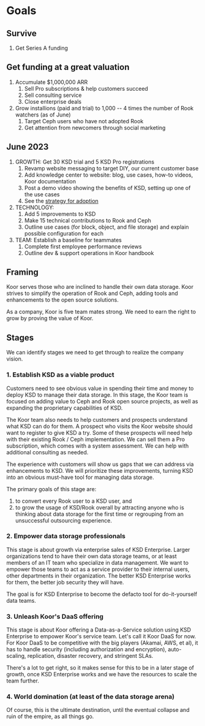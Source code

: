 # Goals

## Survive

1. Get Series A funding

## Get funding at a great valuation

1. Accumulate $1,000,000 ARR
   1. Sell Pro subscriptions & help customers succeed
   2. Sell consulting service
   3. Close enterprise deals
2. Grow installions (paid and trial) to 1,000 -- 4 times the number of Rook watchers (as of June)
   1. Target Ceph users who have not adopted Rook
   2. Get attention from newcomers through social marketing

## June 2023

1. GROWTH: Get 30 KSD trial and 5 KSD Pro registrations
   1. Revamp website messaging to target DIY, our current customer base
   2. Add knowledge center to website: blog, use cases, how-to videos, Koor documentation
   3. Post a demo video showing the benefits of KSD, setting up one of the use cases
   4. See the [strategy for adoption](./strategy-for-adoption)
2. TECHNOLOGY: 
   1. Add 5 improvements to KSD
   2. Make 15 technical contributions to Rook and Ceph
   3. Outline use cases (for block, object, and file storage) and explain possible configuration for each
3. TEAM: Establish a baseline for teammates
   1. Complete first employee performance reviews
   2. Outline dev & support operations in Koor handbook

## Framing

Koor serves those who are inclined to handle their own data storage. Koor strives to simplify the operation of Rook and Ceph, adding tools and enhancements to the open source solutions.

As a company, Koor is five team mates strong. We need to earn the right to grow by proving the value of Koor.

## Stages

We can identify stages we need to get through to realize the company vision.

### 1. Establish KSD as a viable product

Customers need to see obvious value in spending their time and money to deploy KSD to manage their data storage. In this stage, the Koor team is focused on adding value to Ceph and Rook open source projects, as well as expanding the proprietary capabilities of KSD.

The Koor team also needs to help customers and prospects understand what KSD can do for them. A prospect who visits the Koor website should want to register to give KSD a try. Some of these prospects will need help with their existing Rook / Ceph implementation. We can sell them a Pro subscription, which comes with a system assessment. We can help with additional consulting as needed.

The experience with customers will show us gaps that we can address via enhancements to KSD. We will prioritize these improvements, turning KSD into an obvious must-have tool for managing data storage.

The primary goals of this stage are:

1. to convert every Rook user to a KSD user, and 
2. to grow the usage of KSD/Rook overall by attracting anyone who is thinking about data storage for the first time or regrouping from an unsuccessful outsourcing experience.

### 2. Empower data storage professionals

This stage is about growth via enterprise sales of KSD Enterprise. Larger organizations tend to have their own data storage teams, or at least members of an IT team who specialize in data management. We want to empower those teams to act as a service provider to their internal users, other departments in their organization. The better KSD Enterprise works for them, the better job security they will have.

The goal is for KSD Enterprise to become the defacto tool for do-it-yourself data teams.

### 3. Unleash Koor's DaaS offering

This stage is about Koor offering a Data-as-a-Service solution using KSD Enterprise to empower Koor's service team. Let's call it Koor DaaS for now. For Koor DaaS to be competitive with the big players (Akamai, AWS, et al), it has to handle security (including authorization and encryption), auto-scaling, replication, disaster recovery, and stringent SLAs.

There's a lot to get right, so it makes sense for this to be in a later stage of growth, once KSD Enterprise works and we have the resources to scale the team further.

### 4. World domination (at least of the data storage arena)

Of course, this is the ultimate destination, until the eventual collapse and ruin of the empire, as all things go.
